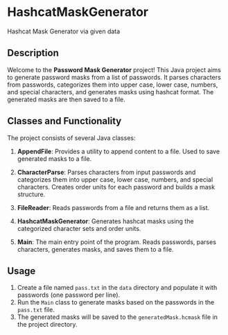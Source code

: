 # HashcatMaskGenerator
 Hashcat Mask Generator via given data

## Description
Welcome to the **Password Mask Generator** project! This Java project aims to generate password masks from a list of passwords. It parses characters from passwords, categorizes them into upper case, lower case, numbers, and special characters, and generates masks using hashcat format. The generated masks are then saved to a file.

## Classes and Functionality
The project consists of several Java classes:

1. **AppendFile**: Provides a utility to append content to a file. Used to save generated masks to a file.

2. **CharacterParse**: Parses characters from input passwords and categorizes them into upper case, lower case, numbers, and special characters. Creates order units for each password and builds a mask structure.

3. **FileReader**: Reads passwords from a file and returns them as a list.

4. **HashcatMaskGenerator**: Generates hashcat masks using the categorized character sets and order units.

5. **Main**: The main entry point of the program. Reads passwords, parses characters, generates masks, and saves them to a file.

## Usage
1. Create a file named `pass.txt` in the `data` directory and populate it with passwords (one password per line).
2. Run the `Main` class to generate masks based on the passwords in the `pass.txt` file.
3. The generated masks will be saved to the `generatedMask.hcmask` file in the project directory.
